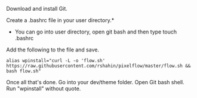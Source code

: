 Download and install Git.

Create a .bashrc file in your user directory.*

* You can go into user directory, open git bash and then type touch .bashrc 



Add the following to the file and save.

`
alias wpinstall="curl -L -o 'flow.sh' https://raw.githubusercontent.com/rshahin/pixelflow/master/flow.sh && bash flow.sh"
`

Once all that's done. Go into your dev/theme folder. Open Git bash shell. Run "wpinstall" without quote.